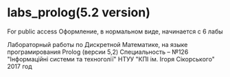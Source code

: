 # labs_prolog(5.2 version)
 For public access
 Оформление, в нормальном виде, начинается с 6 лабы

Лабораторный работы по Дискретной Математике, на языке програмирования Prolog (версии 5,2)
Специальность – №126 "Інформаційні системи та техноголії"
НТУУ "КПІ ім. Ігоря Сікорського"
2017 год
